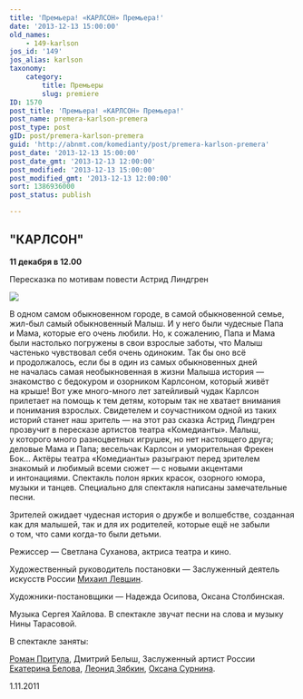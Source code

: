 ```yaml
---
title: 'Премьера! «КАРЛСОН» Премьера!'
date: '2013-12-13 15:00:00'
old_names:
    - 149-karlson
jos_id: '149'
jos_alias: karlson
taxonomy:
    category:
        title: Премьеры
        slug: premiere
ID: 1570
post_title: 'Премьера! «КАРЛСОН» Премьера!'
post_name: premera-karlson-premera
post_type: post
gID: post/premera-karlson-premera
guid: 'http://abnmt.com/komedianty/post/premera-karlson-premera'
post_date: '2013-12-13 15:00:00'
post_date_gmt: '2013-12-13 12:00:00'
post_modified: '2013-12-13 15:00:00'
post_modified_gmt: '2013-12-13 12:00:00'
sort: 1386936000
post_status: publish

---
```


## "КАРЛСОН"


**11 декабря в 12.00**


Пересказка по мотивам повести Астрид Линдгрен


![](../../press/drugaya-zhizn/image-02.jpg)


В одном самом обыкновенном городе, в самой обыкновенной семье, жил-был самый обыкновенный Малыш. И у него были чудесные Папа и Мама, которые его очень любили. Но, к сожалению, Папа и Мама были настолько погружены в свои взрослые заботы, что Малыш частенько чувствовал себя очень одиноким. Так бы оно всё и продолжалось, если бы в один из самых обыкновенных дней не началась самая необыкновенная в жизни Малыша история — знакомство с бедокуром и озорником Карлсоном, который живёт на крыше! Вот уже много-много лет затейливый чудак Карлсон прилетает на помощь к тем детям, которым так не хватает внимания и понимания взрослых. Свидетелем и соучастником одной из таких историй станет наш зритель — на этот раз сказка Астрид Линдгрен прозвучит в пересказе артистов театра «Комедианты». Малыш, у которого много разноцветных игрушек, но нет настоящего друга; деловые Мама и Папа; весельчак Карлсон и уморительная Фрекен Бок… Актёры театра «Комедианты» разыграют перед зрителем знакомый и любимый всеми сюжет — с новыми акцентами и интонациями. Спектакль полон ярких красок, озорного юмора, музыки и танцев. Специально для спектакля написаны замечательные песни.

Зрителей ожидает чудесная история о дружбе и волшебстве, созданная как для малышей, так и для их родителей, которые ещё не забыли о том, что сами когда-то были детьми.


Режиссер — Светлана Суханова, актриса театра и кино.


Художественный руководитель постановки — Заслуженный деятель искусств России [Михаил Левшин][0].


Художники-постановщики — Надежда Осипова, Оксана Столбинская.


Музыка Сергея Хайлова. В спектакле звучат песни на слова и музыку Нины Тарасовой.


В спектакле заняты:


[Роман Притула][1], Дмитрий Белыш, Заслуженный артист России [Екатерина Белова][2], [Леонид Зябкин][3], [Оксана Сурнина][4].


1.11.2011

[0]: ../../person/mikhail-levshin "Михаил Левшин"
[1]: ../../person/roman-pritula "Роман Притула"
[2]: ../../person/ekaterina-belova "Екатерина Белова"
[3]: ../../person/leonid-zyabkin "Леонид Зябкин"
[4]: ../../person/oksana-surnina "Оксана Сурнина"